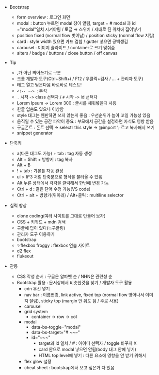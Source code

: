 * Bootstrap
  * form overview : 로그인 화면
  * modal : button 누르면 modal 창이 열림, target = # modal 과 id ="modal"일치 시켜야됨 / 토글 → 스위치 / 제대로 된 위치에 집어넣기
  * position fixed (normal flow 벗어남) / position sticky (normal flow 지킴)
  * card : style width 있으면 카드 겹침 / gutter 넣으면 공백생김
  * carousel : 이미지 슬라이드 / container로 크기 맞춰줌
  * alters  / badge / buttons / close button / off canvas






* Tip
  * ,가 아닌 띄어쓰기로 구분
  * 크롬 개발자 도구(Ctrl+Shift+i / F12 / 우클릭+검사 / ... + 관리자 도구)
  * 태그 열고 닫은다음 바로바로 테스트!
  * `<!-- --> `: 주석
  * `.` 시작 -> class 선택자 / `#` 시작 -> id 선택자
  * Lorem Ipsum -> Lorem 300 : 글시를 채워넣을때 사용
  * 한글 입숨도 있으나 이상함
  * style 태그는 웬만하면 쓰지 않는게 좋음 : 우선순위가 높아 꼬일 가능성 있음
  * 움직일 수 있는 공간 파악이 중요 : 부모에서 공간을 설정하면 자식도 영향 받음
  * 구글폰트 : 폰트 선택 → selectr this style → @import 누르고 복사해서 쓰기
  * snippet generator




* 단축키
  * a(다른 태그도 가능) + tab : tag 자동 생성
  * Alt + Shift + 방향키 : tag 복사
  * Alt + B
  * ! + tab : 기본틀 자동 완성
  * ul > li*3 처럼 단축문으로 형식을 불러올 수 있음
  * Alt 누른 상태에서 각각을 클릭해서 한번에 변경 가능
  * Ctrl + d : 같은 단어 수정 가능(VS code)
  * Ctrl + alt + 방향키(위아래) / Alt+클릭 : multiline selector



* 실력 향상
  * clone coding(여러 사이트를 그대로 만들어 보자)
  * CSS + 키워드 + mdn 검색 
  * 구글에 답이 있다(💥구글링)
  * 관리자 도구 이용하기
  * bootstrap
  * ✨flexbox froggy : flexbox 연습 사이트
  * d2 flex
  * flukeout



* 관통
  * CSS 작성 순서 : 구글은 알파벳 순 / NHN은 관련성 순
  * Bootstrap 활용 : 문서상에서 비슷한것을 찾기 / 개발자 도구 활용
    * cdn 우선 넣기
    * nav bar : 이름변경, link active, fixed top (normal flow 벗어나서 이미지 잘림), sticky top (margin 안 줘도 됨 / 주로 사용)
    * carousel
    * grid system
      * container → row → col
    * modal 
      * data-bs-toggle="modal"
      * data-bs-target="# ~~~"
      * id="~~~"
        * target과 id 일치 / # : 아이디 선택자 / toggle 바꾸지 X
        * card 안으로 modal 넣으면 안됨(body 태그 안에 넣기)
        * HTML top level에 넣기 : 다른 요소에 영향을 안 받기 위해서
    * flex glow 설정
    * cheat sheet : bootstrap에서 보고 싶은거 다 있음

​		

